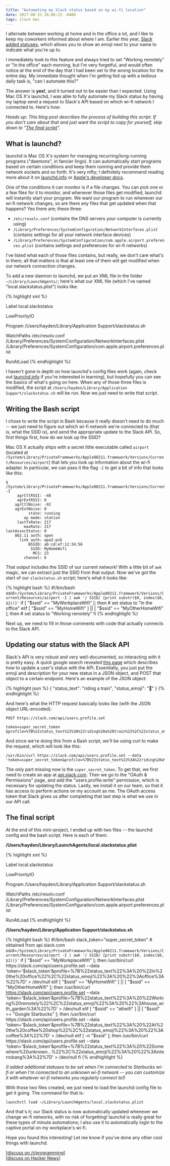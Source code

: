 ```yaml
---
title: "Automating my Slack status based on my wi-fi location"
date: 2017-08-31 16:08:23 -0400
tags: slack mac
---
```

I alternate between working at home and in the office a lot, and I like to keep my coworkers informed about where I am. Earlier this year, [Slack added statuses](https://slackhq.com/set-your-status-in-slack-28a793914b98), which allows you to show an emoji next to your name to indicate what you're up to.

I immediately took to this feature and always tried to set "Working remotely" or "In the office" each morning, but I'm very forgetful, and would often notice at the end of the day that I had been set to the wrong location for the entire day. My immediate thought when I'm getting fed up with a tedious daily task is, "can I automate this?"

The answer is **yes!**, and it turned out to be easier than I expected. Using Mac OS X's launchd, I was able to fully automate my Slack status by having my laptop send a request to Slack's API based on which wi-fi network I connected to. Here's how:

_Heads up: This blog post describes the process of building this script. If you don't care about that and just want the script to copy for yourself, skip down to "[The final script](#the-final-script)"._

## What is launchd?

launchd is Mac OS X's system for managing recurring/long-running programs ("daemons", in fancier lingo). It can automatically start programs based on certain conditions and keep them running and provide them network sockets and so forth. It's very nifty; I definitely recommend reading more about it on [launchd.info](http://www.launchd.info/) or [Apple's developer docs](https://developer.apple.com/library/content/documentation/MacOSX/Conceptual/BPSystemStartup/Chapters/CreatingLaunchdJobs.html).

One of the conditions it can monitor is if a file changes. You can pick one or a few files for it to monitor, and whenever those files get modified, launchd will instantly start your program. We want our program to run whenever our wi-fi network changes, so are there any files that get updated when that happens? Yes there are; these three:

* `/etc/resolv.conf` (contains the DNS servers your computer is currently using)
* `/Library/Preferences/SystemConfiguration/NetworkInterfaces.plist` (contains settings for all your network interface devices)
* `/Library/Preferences/SystemConfiguration/com.apple.airport.preferences.plist` (contains settings and preferences for wi-fi networks)

I've listed what each of those files contains, but really, we don't care what's in them; all that matters is that at least one of them will get modified when our network connection changes.

To add a new daemon to launchd, we put an XML file in the folder `~/Library/LaunchAgents/`; here's what our XML file (which I've named "local.slackstatus.plist") looks like:

{% highlight xml %}
<?xml version="1.0" encoding="UTF-8"?>
<!DOCTYPE plist PUBLIC "-//Apple Computer//DTD PLIST 1.0//EN"  "http://www.apple.com/DTDs/PropertyList-1.0.dtd">
<plist version="1.0">
<dict>
  <key>Label</key>
  <string>local.slackstatus</string>

  <key>LowPriorityIO</key>
  <true/>

  <key>Program</key>
  <string>/Users/hayden/Library/Application Support/slackstatus.sh</string>

  <key>WatchPaths</key>
  <array>
    <string>/etc/resolv.conf</string>
    <string>/Library/Preferences/SystemConfiguration/NetworkInterfaces.plist</string>
    <string>/Library/Preferences/SystemConfiguration/com.apple.airport.preferences.plist</string>
  </array>

  <key>RunAtLoad</key>
  <true/>
</dict>
</plist>
{% endhighlight %}

I haven't gone in depth on how launchd's config files work (again, check out [launchd.info](http://www.launchd.info/) if you're interested in learning), but hopefully you can see the basics of what's going on here. When any of those three files is modified, the script at `/Users/hayden/Library/Application Support/slackstatus.sh` will be run. Now we just need to write that script.

## Writing the Bash script

I chose to write the script in Bash because it really doesn't need to do much -- we just need to figure out which wi-fi network we're connected to (that is, what the SSID is), and send the appropriate update to the Slack API. So, first things first, how do we look up the SSID?

Mac OS X actually ships with a secret little executable called `airport` (located at `/System/Library/PrivateFrameworks/Apple80211.framework/Versions/Current/Resources/airport`) that lets you look up information about the wi-fi adapter. In particular, we can pass it the flag `-I` to get a bit of info that looks like this:

```
$ /System/Library/PrivateFrameworks/Apple80211.framework/Versions/Current/Resources/airport -I
     agrCtlRSSI: -48
     agrExtRSSI: 0
    agrCtlNoise: -92
    agrExtNoise: 0
          state: running
        op mode: station
     lastTxRate: 217
        maxRate: 217
lastAssocStatus: 0
    802.11 auth: open
      link auth: wpa2-psk
          BSSID: ab:cd:ef:12:34:56
           SSID: MyHomeWifi
            MCS: 23
        channel: 6
```
That output includes the SSID of our current network! With a little bit of `awk` magic, we can extract just the SSID from that output. Now we've got the start of our `slackstatus.sh` script; here's what it looks like:

{% highlight bash %}
#!/bin/bash
ssid=`/System/Library/PrivateFrameworks/Apple80211.framework/Versions/Current/Resources/airport -I | awk '/ SSID/ {print substr($0, index($0, $2))}'`
if [ "$ssid" == "MyWorkplaceWifi" ]; then
    # set status to "In the office"
elif [ "$ssid" == "MyHomeWifi" ] || [ "$ssid" == "MyOtherHomeWifi" ]; then
    # set status to "Working remotely"
fi
{% endhighlight %}

Next up, we need to fill in those comments with code that actually connects to the Slack API.

## Updating our status with the Slack API

Slack's API is very robust and very well-documented, so interacting with it is pretty easy. A quick google search revealed [this page](https://api.slack.com/docs/presence-and-status) which describes how to update a user's status with the API. Essentially, you just put the emoji and description for your new status in a JSON object, and POST that object to a certain endpoint. Here's an example of the JSON object:

{% highlight json %}
{
    "status_text": "riding a train",
    "status_emoji": ":mountain_railway:"
}
{% endhighlight %}

And here's what the HTTP request basically looks like (with the JSON object URL-encoded):

```
POST https://slack.com/api/users.profile.set

token=super_secret_token
&profile=%7B%22status_text%22%3A%22riding%20a%20train%22%2C%22status_emoji%22%3A%22%3Amountain_railway%3A%22%7D
```

And since we're doing this from a Bash script, we'll be using curl to make the request, which will look like this:

```
/usr/bin/curl https://slack.com/api/users.profile.set --data 'token=super_secret_token&profile=%7B%22status_text%22%3A%22riding%20a%20train%22%2C%22status_emoji%22%3A%22%3Amountain_railway%3A%22%7D'
```

The only part missing now is the `super_secret_token`. To get that, we first need to create an app at [api.slack.com](https://api.slack.com/). Then we go to the "OAuth & Permissions" page, and add the "users.profile:write" permission, which is necessary for updating the status. Lastly, we install it on our team, so that it has access to perform actions on my account as me. The OAuth access token that Slack gives us after completing that last step is what we use in our API call.

## The final script

At the end of this mini-project, I ended up with two files -- the launchd config and the bash script. Here is each of them:

**/Users/hayden/Library/LaunchAgents/local.slackstatus.plist**

{% highlight xml %}
<?xml version="1.0" encoding="UTF-8"?>
<!DOCTYPE plist PUBLIC "-//Apple Computer//DTD PLIST 1.0//EN"  "http://www.apple.com/DTDs/PropertyList-1.0.dtd">
<plist version="1.0">
<dict>
  <key>Label</key>
  <string>local.slackstatus</string>

  <key>LowPriorityIO</key>
  <true/>

  <key>Program</key>
  <string>/Users/hayden/Library/Application Support/slackstatus.sh</string>

  <key>WatchPaths</key>
  <array>
    <string>/etc/resolv.conf</string>
    <string>/Library/Preferences/SystemConfiguration/NetworkInterfaces.plist</string>
    <string>/Library/Preferences/SystemConfiguration/com.apple.airport.preferences.plist</string>
  </array>

  <key>RunAtLoad</key>
  <true/>
</dict>
</plist>
{% endhighlight %}

**/Users/hayden/Library/Application Support/slackstatus.sh**

{% highlight bash %}
#!/bin/bash
slack_token="super_secret_token" # obtained from api.slack.com
ssid=`/System/Library/PrivateFrameworks/Apple80211.framework/Versions/Current/Resources/airport -I | awk '/ SSID/ {print substr($0, index($0, $2))}'`
if [ "$ssid" == "MyWorkplaceWifi" ]; then
    /usr/bin/curl https://slack.com/api/users.profile.set --data 'token='$slack_token'&profile=%7B%22status_text%22%3A%20%22In%20the%20office%22%2C%22status_emoji%22%3A%20%22%3Aoffice%3A%22%7D' > /dev/null
elif [ "$ssid" == "MyHomeWifi" ] || [ "$ssid" == "MyOtherHomeWifi" ]; then
    /usr/bin/curl https://slack.com/api/users.profile.set --data 'token='$slack_token'&profile=%7B%22status_text%22%3A%20%22Working%20remotely%22%2C%22status_emoji%22%3A%20%22%3Ahouse_with_garden%3A%22%7D' > /dev/null
elif [ "$ssid" == "attwifi" ] || [ "$ssid" == "Google Starbucks" ]; then
    /usr/bin/curl https://slack.com/api/users.profile.set --data 'token='$slack_token'&profile=%7B%22status_text%22%3A%20%22At%20the%20coffee%20shop%22%2C%22status_emoji%22%3A%20%22%3Acoffee%3A%22%7D' > /dev/null
elif [ -n "$ssid" ]; then
    /usr/bin/curl https://slack.com/api/users.profile.set --data 'token='$slack_token'&profile=%7B%22status_text%22%3A%20%22Somewhere%20unknown...%22%2C%22status_emoji%22%3A%20%22%3Ainterrobang%3A%22%7D' > /dev/null
fi
{% endhighlight %}

_(I added additional statuses to be set when I'm connected to Starbucks wi-fi or when I'm connected to an unknown wi-fi network -- you can customize it with whatever wi-fi networks you regularly connect to!)_

With those two files created, we just need to load the launchd config file to get it going. The command for that is:

```
launchctl load ~/Library/LaunchAgents/local.slackstatus.plist
```

And that's it; our Slack status is now automatically updated whenever we change wi-fi networks, with no risk of forgetting! launchd is really great for these types of minute automations; I also use it to automatically login to the captive portal on my workplace's wi-fi.

Hope you found this interesting! Let me know if you've done any other cool things with launchd.

[[discuss on /r/programming](https://www.reddit.com/r/programming/comments/6x9fx0/automating_my_slack_status_with_launchd/)]  
[[discuss on Hacker News](https://news.ycombinator.com/item?id=15143489)]
